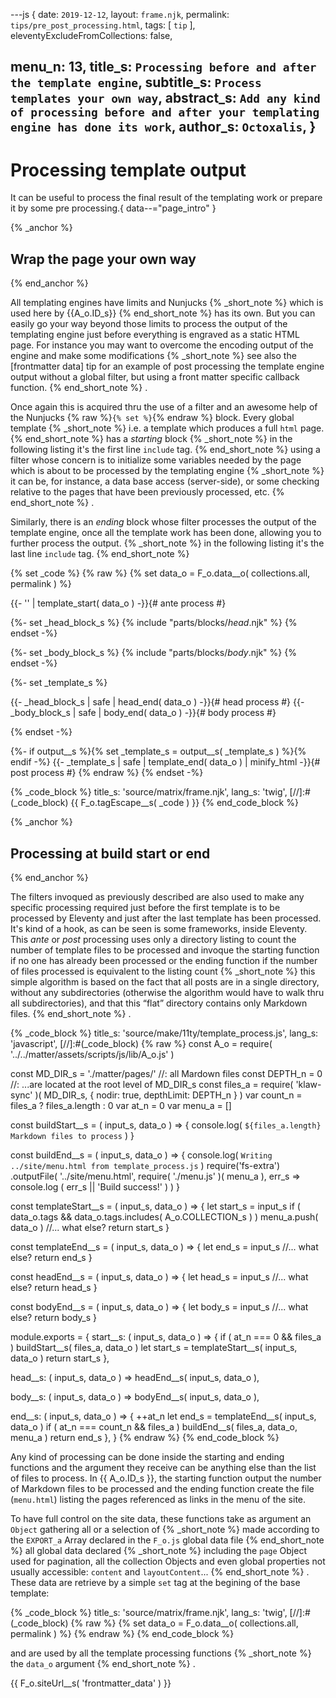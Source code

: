 ---js
{
  date:      `2019-12-12`,
  layout:    `frame.njk`,
  permalink: `tips/pre_post_processing.html`,
  tags:      [ `tip` ],
  eleventyExcludeFromCollections: false,

  menu_n:     13,
  title_s:    `Processing before and after the template engine`,
  subtitle_s: `Process templates your own way`,
  abstract_s: `Add any kind of processing before and after your templating engine has done its work`,
  author_s:   `Octoxalis`,
}
---
[comment]: # (======== Post ========)
# Processing template output

It can be useful to process the final result of the templating work or prepare it by some pre processing.{ data--="page_intro" }

{% _anchor %}
## Wrap the page your own way
{% end_anchor %}


All templating engines have limits and Nunjucks
{% _short_note %}
which is used here by {{A_o.ID_s}}
{% end_short_note %}
has its own. But you can easily go your way beyond those limits to process the output of the templating engine just before everything is engraved as a static HTML page.
For instance you may want to overcome the encoding output of the engine and make some modifications
{% _short_note %}
see also the [frontmatter data] tip for an example of post processing the template engine output without a global filter, but using a front matter specific callback function.
{% end_short_note %}
.

Once again this is acquired thru the use of a filter and an awesome help of the Nunjucks {% raw %}<code>{% set %}</code>{% endraw %} block.
Every global template
{% _short_note %}
i.e. a template which produces a full `html` page.
{% end_short_note %}
has a *starting* block
{% _short_note %}
in the following listing it's the first line `include` tag.
{% end_short_note %}
using a filter whose concern is to initialize some variables needed by the page which is about to be processed by the templating engine
{% _short_note %}
it can be, for instance, a data base access (server-side), or some checking relative to the pages that have been previously processed, etc.
{% end_short_note %}
.

Similarly, there is an *ending* block whose filter processes the output of the template engine, once all the template work has been done, allowing you to further process the output.
{% _short_note %}
in the following listing it's the last line `include` tag.
{% end_short_note %}


{% set _code %}
{% raw %}
{% set data_o = F_o.data__o( collections.all, permalink ) %}

{{- '' | template_start( data_o ) -}}{# ante process #}

{%- set _head_block_s %}
{% include "parts/blocks/_head_.njk" %}
{% endset -%}

{%- set _body_block_s %}
{% include "parts/blocks/_body_.njk" %}
{% endset -%}

{%- set _template_s %}
<!doctype html><html lang="{{A_o.LANGUAGE_s}}">
{{- _head_block_s | safe | head_end( data_o ) -}}{# head process #}
{{- _body_block_s | safe | body_end( data_o ) -}}{# body process #}
</html>
{% endset -%}

{%- if output__s %}{% set _template_s = output__s( _template_s ) %}{% endif -%}
{{- _template_s | safe | template_end( data_o ) | minify_html -}}{# post process #}
{% endraw %}
{% endset -%}

{% _code_block %}
    title_s: 'source/matrix/frame.njk',
    lang_s: 'twig',
[//]:#(_code_block)
{{ F_o.tagEscape__s( _code ) }}
{% end_code_block %}


{% _anchor %}
## Processing at build start or end
{% end_anchor %}


The filters invoqued as previously described are also used to make any specific processing required just before the first template is to be processed by Eleventy and just after the last template has been processed. It's kind of a hook, as can be seen is some frameworks, inside Eleventy. This *ante* or *post* processing uses only a directory listing to count the number of template files to be processed and invoque the starting function if no one has already been processed or the ending function if the number of files processed is equivalent to the listing count
{% _short_note %}
this simple algorithm is based on the fact that all posts are in a single directory, without any subdirectories (otherwise the algorithm would have to walk thru all subdirectories), and that this <q>flat</q> directory contains only Markdown files.
{% end_short_note %}
.


{% _code_block %}
    title_s: 'source/make/11ty/template_process.js',
    lang_s: 'javascript',
[//]:#(_code_block)
{% raw %}
const A_o = require( '../../matter/assets/scripts/js/lib/A_o.js' )

const MD_DIR_s = './matter/pages/'    //: all Mardown files
const DEPTH_n  = 0                    //: ...are located at the root level of MD_DIR_s
const files_a  = require( 'klaw-sync' )( MD_DIR_s, { nodir: true, depthLimit: DEPTH_n } )
var count_n    = files_a ? files_a.length : 0
var at_n       = 0
var menu_a     = []

const buildStart__s = ( input_s, data_o ) =>
{
  console.log( `${files_a.length} Markdown files to process` )
}

const buildEnd__s = ( input_s, data_o ) =>
{
  console.log( `Writing ../site/menu.html from template_process.js` )
  require('fs-extra')
    .outputFile( '../site/menu.html',
      require( './menu.js' )( menu_a ),
      err_s => console.log ( err_s || 'Build success!' ) )
}

const templateStart__s = ( input_s, data_o ) =>
{
  let start_s = input_s
  if ( data_o.tags && data_o.tags.includes( A_o.COLLECTION_s ) ) menu_a.push( data_o )
  //... what else?
  return start_s
}

const templateEnd__s = ( input_s, data_o ) =>
{
  let end_s = input_s
  //... what else?
  return end_s
}

const headEnd__s = ( input_s, data_o ) =>
{
  let head_s = input_s
  //... what else?
  return head_s
}

const bodyEnd__s = ( input_s, data_o ) =>
{
  let body_s = input_s
  //... what else?
  return body_s
}

module.exports =
{
  start__s: ( input_s, data_o ) =>
  {
    if ( at_n === 0 && files_a ) buildStart__s( files_a, data_o )
    let start_s = templateStart__s( input_s, data_o )
    return start_s
  },

  head__s: ( input_s, data_o ) => headEnd__s( input_s, data_o ),

  body__s: ( input_s, data_o ) => bodyEnd__s( input_s, data_o ),

  end__s: ( input_s, data_o ) =>
  {
    ++at_n
    let end_s = templateEnd__s( input_s, data_o )
    if ( at_n === count_n && files_a ) buildEnd__s( files_a, data_o, menu_a )
    return end_s
  },
}
{% endraw %}
{% end_code_block %}


Any kind of processing can be done inside the starting and ending functions and the argument they receive can be anything else than the list of files to process. In {{ A_o.ID_s }}, the starting function output the number of Markdown files to be processed and the ending function create the file (`menu.html`) listing the pages referenced as links in the menu of the site.

To have full control on the site data, these functions take as argument an `Object` gathering all or a selection of
{% _short_note %}
made according to the `EXPORT_a` Array declared in the `F_o.js` global data file
{% end_short_note %}
all global data declared
{% _short_note %}
including the `page` Object used for pagination, all the collection Objects and even global properties not usually accessible: `content` and `layoutContent`...
{% end_short_note %}
. These data are retrieve by a simple `set` tag at the begining of the base template:

{% _code_block %}
    title_s: 'source/matrix/frame.njk',
    lang_s: 'twig',
[//]:#(_code_block)
{% raw %}
{% set data_o = F_o.data__o( collections.all, permalink ) %}
{% endraw %}
{% end_code_block %}


and are used by all the template processing functions
{% _short_note %}
the `data_o` argument
{% end_short_note %}
.


[comment]: # (======== Links ========)

{{ F_o.siteUrl__s( 'frontmatter_data' ) }}
